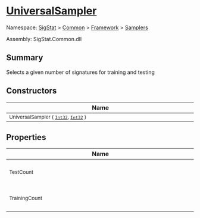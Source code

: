 # [UniversalSampler](./UniversalSampler.md)

Namespace: [SigStat]() > [Common](./../../README.md) > [Framework]() > [Samplers](./README.md)

Assembly: SigStat.Common.dll

## Summary
Selects a given number of signatures for training and testing

## Constructors

| Name | Summary | 
| --- | --- | 
| <div style="width:490px"><sub>UniversalSampler ( [`Int32`](https://docs.microsoft.com/en-us/dotnet/api/System.Int32), [`Int32`](https://docs.microsoft.com/en-us/dotnet/api/System.Int32) )</sub></div>| <sub>Constructor</sub></div>| <br>


## Properties

| Name | Summary | 
| --- | --- | 
| <div style="width:490px"><sub>TestCount</sub></div>| <sub>Count of signatures to use for testing</sub></div>| <br>
| <div style="width:490px"><sub>TrainingCount</sub></div>| <sub>Count of signatures to use for training</sub></div>| <br>


